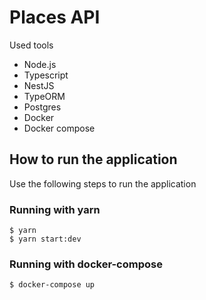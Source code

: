 # Places API

Used tools

- Node.js
- Typescript
- NestJS
- TypeORM
- Postgres
- Docker
- Docker compose
  
## How to run the application

Use the following steps to run the application

### Running with yarn

```
$ yarn
$ yarn start:dev
```

### Running with docker-compose

```
$ docker-compose up
```